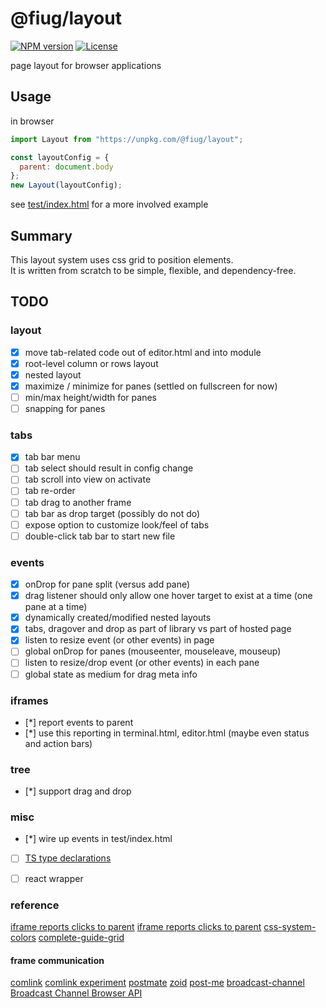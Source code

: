 # @fiug/layout

[![NPM version](https://img.shields.io/npm/v/@fiug/layout)](https://www.npmjs.com/package/@fiug/layout)
[![License](https://img.shields.io/github/license/fiugd/layout)](https://github.com/fiugd/layout/blob/main/LICENSE)

page layout for browser applications


## Usage

in browser
```javascript
import Layout from "https://unpkg.com/@fiug/layout";

const layoutConfig = {
  parent: document.body
};
new Layout(layoutConfig);
```
see <a href="./test/index.html">test/index.html</a> for a more involved example

## Summary
This layout system uses css grid to position elements.   
It is written from scratch to be simple, flexible, and dependency-free.   


## TODO

### layout
- [X] move tab-related code out of editor.html and into module
- [X] root-level column or rows layout
- [X] nested layout
- [X] maximize / minimize for panes (settled on fullscreen for now)
- [ ] min/max height/width for panes
- [ ] snapping for panes

### tabs
- [X] tab bar menu
- [ ] tab select should result in config change
- [ ] tab scroll into view on activate
- [ ] tab re-order
- [ ] tab drag to another frame
- [ ] tab bar as drop target (possibly do not do)
- [ ] expose option to customize look/feel of tabs
- [ ] double-click tab bar to start new file

### events
- [X] onDrop for pane split (versus add pane)
- [X] drag listener should only allow one hover target to exist at a time (one pane at a time)
- [X] dynamically created/modified nested layouts
- [X] tabs, dragover and drop as part of library vs part of hosted page
- [X] listen to resize event (or other events) in page
- [ ] global onDrop for panes (mouseenter, mouseleave, mouseup)
- [ ] listen to resize/drop event (or other events) in each pane
- [ ] global state as medium for drag meta info

### iframes
- [*] report events to parent
- [*] use this reporting in terminal.html, editor.html (maybe even status and action bars)

### tree
- [*] support drag and drop

### misc 
- [*] wire up events in test/index.html
- [ ] [TS type declarations](https://www.typescriptlang.org/docs/handbook/declaration-files/publishing.html#including-declarations-in-your-npm-package)
- [ ] react wrapper


### reference
[iframe reports clicks to parent](https://itecnote.com/tecnote/javascript-how-to-get-iframe-to-listen-to-same-events-as-parent-and-fire-the-same-handlers/)
[iframe reports clicks to parent](https://stackoverflow.com/questions/10226448/detecting-click-inside-iframe-using-invisible-div)
[css-system-colors](https://blog.jim-nielsen.com/2021/css-system-colors/)
[complete-guide-grid](https://css-tricks.com/snippets/css/complete-guide-grid/)

#### frame communication
[comlink](https://github.com/GoogleChromeLabs/comlink)
[comlink experiment](https://github.com/fiugd/incubator/tree/d44c82640df1a2175c236a0c7dc55a0f082059f1/xterm-tui/comlink)
[postmate](https://github.com/dollarshaveclub/postmate)
[zoid](https://github.com/krakenjs/zoid)
[post-me](https://github.com/alesgenova/post-me)
[broadcast-channel](https://github.com/pubkey/broadcast-channel)
[Broadcast Channel Browser API](https://caniuse.com/broadcastchannel)
